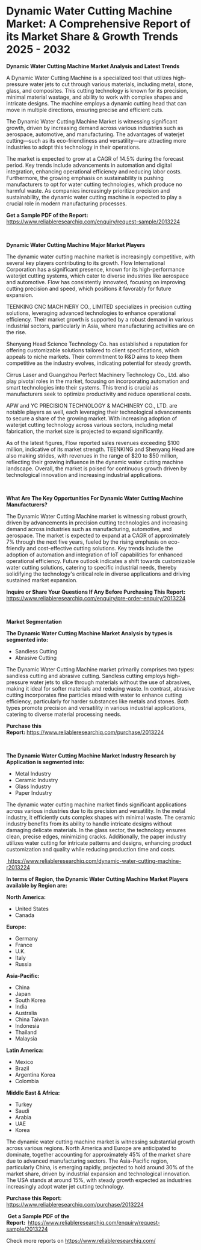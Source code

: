 <p><h1>Dynamic Water Cutting Machine Market: A Comprehensive Report of its Market Share & Growth Trends 2025 - 2032</h1></p><p><strong>Dynamic Water Cutting Machine Market Analysis and Latest Trends</strong></p>
<p><p>A Dynamic Water Cutting Machine is a specialized tool that utilizes high-pressure water jets to cut through various materials, including metal, stone, glass, and composites. This cutting technology is known for its precision, minimal material wastage, and ability to work with complex shapes and intricate designs. The machine employs a dynamic cutting head that can move in multiple directions, ensuring precise and efficient cuts.</p><p>The Dynamic Water Cutting Machine Market is witnessing significant growth, driven by increasing demand across various industries such as aerospace, automotive, and manufacturing. The advantages of waterjet cutting—such as its eco-friendliness and versatility—are attracting more industries to adopt this technology in their operations. </p><p>The market is expected to grow at a CAGR of 14.5% during the forecast period. Key trends include advancements in automation and digital integration, enhancing operational efficiency and reducing labor costs. Furthermore, the growing emphasis on sustainability is pushing manufacturers to opt for water cutting technologies, which produce no harmful waste. As companies increasingly prioritize precision and sustainability, the dynamic water cutting machine is expected to play a crucial role in modern manufacturing processes.</p></p>
<p><strong>Get a Sample PDF of the Report:&nbsp;</strong> <a href="https://www.reliableresearchiq.com/enquiry/request-sample/2013224?utm_campaign=2269&utm_medium=2&utm_source=Github&utm_content=ia&utm_term=02032025&utm_id=dynamic-water-cutting-machine">https://www.reliableresearchiq.com/enquiry/request-sample/2013224</a></p>
<p>&nbsp;</p>
<p><strong>Dynamic Water Cutting Machine Major Market Players</strong></p>
<p><p>The dynamic water cutting machine market is increasingly competitive, with several key players contributing to its growth. Flow International Corporation has a significant presence, known for its high-performance waterjet cutting systems, which cater to diverse industries like aerospace and automotive. Flow has consistently innovated, focusing on improving cutting precision and speed, which positions it favorably for future expansion.</p><p>TEENKING CNC MACHINERY CO., LIMITED specializes in precision cutting solutions, leveraging advanced technologies to enhance operational efficiency. Their market growth is supported by a robust demand in various industrial sectors, particularly in Asia, where manufacturing activities are on the rise.</p><p>Shenyang Head Science Technology Co. has established a reputation for offering customizable solutions tailored to client specifications, which appeals to niche markets. Their commitment to R&D aims to keep them competitive as the industry evolves, indicating potential for steady growth.</p><p>Cirrus Laser and Guangzhou Perfect Machinery Technology Co., Ltd. also play pivotal roles in the market, focusing on incorporating automation and smart technologies into their systems. This trend is crucial as manufacturers seek to optimize productivity and reduce operational costs.</p><p>APW and YC PRECISION TECHNOLOGY & MACHINERY CO., LTD. are notable players as well, each leveraging their technological advancements to secure a share of the growing market. With increasing adoption of waterjet cutting technology across various sectors, including metal fabrication, the market size is projected to expand significantly.</p><p>As of the latest figures, Flow reported sales revenues exceeding $100 million, indicative of its market strength. TEENKING and Shenyang Head are also making strides, with revenues in the range of $20 to $50 million, reflecting their growing influence in the dynamic water cutting machine landscape. Overall, the market is poised for continuous growth driven by technological innovation and increasing industrial applications.</p></p>
<p>&nbsp;</p>
<p><strong>What Are The Key Opportunities For Dynamic Water Cutting Machine Manufacturers?</strong></p>
<p><p>The Dynamic Water Cutting Machine market is witnessing robust growth, driven by advancements in precision cutting technologies and increasing demand across industries such as manufacturing, automotive, and aerospace. The market is expected to expand at a CAGR of approximately 7% through the next five years, fueled by the rising emphasis on eco-friendly and cost-effective cutting solutions. Key trends include the adoption of automation and integration of IoT capabilities for enhanced operational efficiency. Future outlook indicates a shift towards customizable water cutting solutions, catering to specific industrial needs, thereby solidifying the technology's critical role in diverse applications and driving sustained market expansion.</p></p>
<p><strong>Inquire or Share Your Questions If Any Before Purchasing This Report:</strong> <a href="https://www.reliableresearchiq.com/enquiry/pre-order-enquiry/2013224?utm_campaign=2269&utm_medium=2&utm_source=Github&utm_content=ia&utm_term=02032025&utm_id=dynamic-water-cutting-machine">https://www.reliableresearchiq.com/enquiry/pre-order-enquiry/2013224</a></p>
<p>&nbsp;</p>
<p><strong>Market Segmentation</strong></p>
<p><strong>The Dynamic Water Cutting Machine Market Analysis by types is segmented into:</strong></p>
<p><ul><li>Sandless Cutting</li><li>Abrasive Cutting</li></ul></p>
<p><p>The Dynamic Water Cutting Machine market primarily comprises two types: sandless cutting and abrasive cutting. Sandless cutting employs high-pressure water jets to slice through materials without the use of abrasives, making it ideal for softer materials and reducing waste. In contrast, abrasive cutting incorporates fine particles mixed with water to enhance cutting efficiency, particularly for harder substances like metals and stones. Both types promote precision and versatility in various industrial applications, catering to diverse material processing needs.</p></p>
<p><strong>Purchase this Report:&nbsp;</strong><a href="https://www.reliableresearchiq.com/purchase/2013224?utm_campaign=2269&utm_medium=2&utm_source=Github&utm_content=ia&utm_term=02032025&utm_id=dynamic-water-cutting-machine">https://www.reliableresearchiq.com/purchase/2013224</a></p>
<p>&nbsp;</p>
<p><strong>The Dynamic Water Cutting Machine Market Industry Research by Application is segmented into:</strong></p>
<p><ul><li>Metal Industry</li><li>Ceramic Industry</li><li>Glass Industry</li><li>Paper Industry</li></ul></p>
<p><p>The dynamic water cutting machine market finds significant applications across various industries due to its precision and versatility. In the metal industry, it efficiently cuts complex shapes with minimal waste. The ceramic industry benefits from its ability to handle intricate designs without damaging delicate materials. In the glass sector, the technology ensures clean, precise edges, minimizing cracks. Additionally, the paper industry utilizes water cutting for intricate patterns and designs, enhancing product customization and quality while reducing production time and costs.</p></p>
<p><a href="https://www.reliableresearchiq.com/dynamic-water-cutting-machine-r2013224?utm_campaign=2269&utm_medium=2&utm_source=Github&utm_content=ia&utm_term=02032025&utm_id=dynamic-water-cutting-machine">&nbsp;https://www.reliableresearchiq.com/dynamic-water-cutting-machine-r2013224</a></p>
<p><strong>In terms of Region, the Dynamic Water Cutting Machine Market Players available by Region are:</strong></p>
<p>
    <p> <strong> North America: </strong>
        <ul>
            <li>United States</li>
            <li>Canada</li>
        </ul>
        </p> 
    <p> <strong> Europe: </strong>
        <ul>
            <li>Germany</li>
            <li>France</li>
            <li>U.K.</li>
            <li>Italy</li>
            <li>Russia</li>
        </ul>
        </p> 
    <p> <strong> Asia-Pacific: </strong>
        <ul>
            <li>China</li>
            <li>Japan</li>
            <li>South Korea</li>
            <li>India</li>
            <li>Australia</li>
            <li>China Taiwan</li>
            <li>Indonesia</li>
            <li>Thailand</li>
            <li>Malaysia</li>
        </ul>
        </p> 
    <p> <strong> Latin America: </strong>
        <ul>
            <li>Mexico</li>
            <li>Brazil</li>
            <li>Argentina Korea</li>
            <li>Colombia</li>
        </ul>
        </p> 
    <p> <strong> Middle East & Africa: </strong>
        <ul>
            <li>Turkey</li>
            <li>Saudi</li>
            <li>Arabia</li>
            <li>UAE</li>
            <li>Korea</li>
        </ul>
    </p>
    </p>
<p><p>The dynamic water cutting machine market is witnessing substantial growth across various regions. North America and Europe are anticipated to dominate, together accounting for approximately 45% of the market share due to advanced manufacturing sectors. The Asia-Pacific region, particularly China, is emerging rapidly, projected to hold around 30% of the market share, driven by industrial expansion and technological innovation. The USA stands at around 15%, with steady growth expected as industries increasingly adopt water jet cutting technology.</p></p>
<p><strong>Purchase this Report: </strong><a href="https://www.reliableresearchiq.com/purchase/2013224?utm_campaign=2269&utm_medium=2&utm_source=Github&utm_content=ia&utm_term=02032025&utm_id=dynamic-water-cutting-machine">https://www.reliableresearchiq.com/purchase/2013224</a></p>
<p>&nbsp;<strong>Get a Sample PDF of the Report:&nbsp;&nbsp;</strong><a href="https://www.reliableresearchiq.com/enquiry/request-sample/2013224?utm_campaign=2269&utm_medium=2&utm_source=Github&utm_content=ia&utm_term=02032025&utm_id=dynamic-water-cutting-machine">https://www.reliableresearchiq.com/enquiry/request-sample/2013224</a></p>
<p><strong></strong></p>
<p>Check more reports on <a href="https://www.reliableresearchiq.com/?utm_campaign=2269&utm_medium=2&utm_source=Github&utm_content=ia&utm_term=02032025&utm_id=dynamic-water-cutting-machine">https://www.reliableresearchiq.com/</a></p>